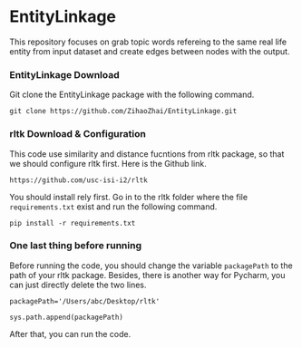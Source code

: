# EntityLinkage
This repository focuses on grab topic words refereing to the same real life entity from input dataset and create edges between nodes with the output.

### EntityLinkage Download
Git clone the EntityLinkage package with the following command.
```
git clone https://github.com/ZihaoZhai/EntityLinkage.git
```

### rltk Download & Configuration
This code use similarity and distance fucntions from rltk package, so that we should configure rltk first. Here is the Github link.
```
https://github.com/usc-isi-i2/rltk
```
You should install rely first. Go in to the rltk folder where the file `requirements.txt` exist and run the following command.
```
pip install -r requirements.txt
```

### One last thing before running
Before running the code, you should change the variable `packagePath` to the path of your rltk package. Besides, there is another way for Pycharm, you can just directly delete the two lines.
```
packagePath='/Users/abc/Desktop/rltk'
```
```
sys.path.append(packagePath)
```
After that, you can run the code.
